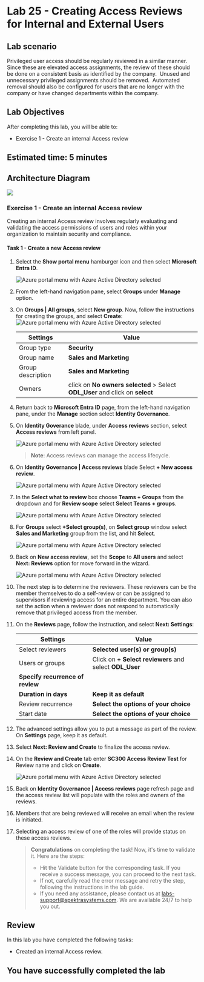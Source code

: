 # Lab 25 - Creating Access Reviews for Internal and External Users  

## Lab scenario

Privileged user access should be regularly reviewed in a similar manner.  Since these are elevated access assignments, the review of these should be done on a consistent basis as identified by the company.  Unused and unnecessary privileged assignments should be removed.  Automated removal should also be configured for users that are no longer with the company or have changed departments within the company.

## Lab Objectives

After completing this lab, you will be able to:
+ Exercise 1 - Create an internal Access review

## Estimated time: 5 minutes

## Architecture Diagram

   ![](./media/Lab-25.PNG)

### Exercise 1 - Create an internal Access review
Creating an internal Access review involves regularly evaluating and validating the access permissions of users and roles within your organization to maintain security and compliance.

#### Task 1 - Create a new Access review

1. Select the **Show portal menu** hamburger icon and then select **Microsoft Entra ID**.

    ![Azure portal menu with Azure Active Directory selected](./media/lab25-1.png)

1. From the left-hand navigation pane, select **Groups** under **Manage** option.

1. On **Groups | All groups**, select **New group**. Now, follow the instructions for creating the groups, and select **Create**:
   ![Azure portal menu with Azure Active Directory selected](./media/lab25-2.png)

    |Settings|Value|
    |--------|-----|
    |Group type| **Security**|
    |Group name| **Sales and Marketing**|
    |Group description| **Sales and Marketing**|
    |Owners| click on **No owners selected** > Select **ODL_User <inject key="DeploymentID" enableCopy="false"/>** and click on **select**|

1. Return back to **Microsoft Entra ID** page, from the left-hand navigation pane, under the **Manage** section select **Identity Governance**.

1. On **Identity Goverance** blade, under **Access reviews** section, select **Access reviews** from left panel.

   ![Azure portal menu with Azure Active Directory selected](./media/lab25-3.png)

    >**Note**: Access reviews can manage the access lifecycle.

1. On **Identity Governance | Access reviews** blade Select **+ New access review**.

   ![Azure portal menu with Azure Active Directory selected](./media/lab25-4.png)


1. In the **Select what to review** box choose **Teams + Groups** from the dropdown and for **Review scope** select **Select Teams + groups**.

   ![Azure portal menu with Azure Active Directory selected](./media/lab25-5.png)

1. For **Groups** select **+Select group(s)**, on **Select group** window select **Sales and Marketing** group from the list, and hit **Select**.

    ![Azure portal menu with Azure Active Directory selected](./media/lab25-(6).png)
   
1. Back on **New access review**, set the **Scope** to **All users** and select **Next: Reviews** option for move forward in the wizard.

   ![Azure portal menu with Azure Active Directory selected](./media/lab25-1(7).png)

1. The next step is to determine the reviewers. These reviewers can be the member themselves to do a self-review or can be assigned to supervisors if reviewing access for an entire department. You can also set the action when a reviewer does not respond to automatically remove that privileged access from the member.

1. On the **Reviews** page, follow the instruction, and select **Next: Settings**:

    |Settings|Value|
    |--------|-----|
    |Select reviewers| **Selected user(s) or group(s)**|
    |Users or groups| Click on **+ Select reviewers** and select **ODL_User <inject key="DeploymentID" enableCopy="false"/>**|
    |**Specify recurrence of review**| 
    |**Duration in days**| **Keep it as default**|
    |Review recurrence| **Select the options of your choice**|
    |Start date| **Select the options of your choice**|
    
1. The advanced settings allow you to put a message as part of the review. On **Settings** page, keep it as default.

1. Select **Next: Review and Create** to finalize the access review.

1. On the **Review and Create** tab enter **SC300 Access Review Test** for Review name and  click on **Create**.

   ![Azure portal menu with Azure Active Directory selected](./media/lab25-8.png)

1. Back on **Identity Governance | Access reviews** page refresh page and the access review list will populate with the roles and owners of the reviews.

1. Members that are being reviewed will receive an email when the review is initiated.

1. Selecting an access review of one of the roles will provide status on these access reviews.

    > **Congratulations** on completing the task! Now, it's time to validate it. Here are the steps:
    > - Hit the Validate button for the corresponding task. If you receive a success message, you can proceed to the next task.
    > - If not, carefully read the error message and retry the step, following the instructions in the lab guide. 
    > - If you need any assistance, please contact us at labs-support@spektrasystems.com. We are available 24/7 to help you out.

   <validation step="44cd7747-25c1-45c5-9f23-21f401b3e680" />

## Review

In this lab you have completed the following tasks:
- Created an internal Access review.

## You have successfully completed the lab
